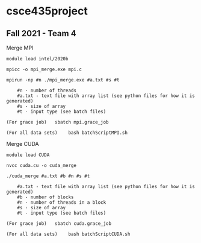 # csce435project
## Fall 2021 - Team 4

Merge MPI

	module load intel/2020b
	
	mpicc -o mpi_merge.exe mpi.c

	mpirun -np #n ./mpi_merge.exe #a.txt #s #t
	
		#n - number of threads
		#a.txt - text file with array list (see python files for how it is generated)
		#s - size of array
		#t - input type (see batch files)
	
	(For grace job)   sbatch mpi.grace_job 

	(For all data sets)    bash batchScriptMPI.sh

Merge CUDA
	
	module load CUDA

	nvcc cuda.cu -o cuda_merge

	./cuda_merge #a.txt #b #n #s #t

		#a.txt - text file with array list (see python files for how it is generated)
		#b - number of blocks
		#n - number of threads in a block
		#s - size of array
		#t - input type (see batch files)

	(For grace job)   sbatch cuda.grace_job 

	(For all data sets)    bash batchScriptCUDA.sh